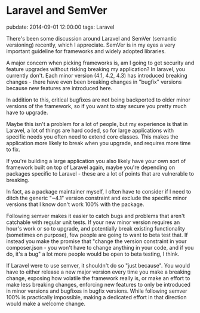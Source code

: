 # Laravel and SemVer
pubdate: 2014-09-01 12:00:00
tags: Laravel

There's been some discussion around Laravel and SemVer (semantic versioning) recently, which I appreciate. SemVer is in my eyes a very important guideline for frameworks and widely adopted libraries.

A major concern when picking frameworks is, am I going to get security and feature upgrades without risking breaking my application? In laravel, you currently don't. Each minor version (4.1, 4.2, 4.3) has introduced breaking changes - there have even been breaking changes in "bugfix" versions because new features are introduced here.

In addition to this, critical bugfixes are not being backported to older minor versions of the framework, so if you want to stay secure you pretty much have to upgrade.

Maybe this isn't a problem for a lot of people, but my experience is that in Laravel, a lot of things are hard coded, so for large applications with specific needs you often need to extend core classes. This makes the application more likely to break when you upgrade, and requires more time to fix.

If you're building a large application you also likely have your own sort of framework built on top of Laravel again, maybe you're depending on packages specific to Laravel - these are a lot of points that are vulnerable to breaking.

In fact, as a package maintainer myself, I often have to consider if I need to ditch the generic "~4.1" version constraint and exclude the specific minor versions that I know don't work 100% with the package.

Following semver makes it easier to catch bugs and problems that aren't catchable with regular unit tests. If your new minor version requires an hour's work or so to upgrade, and potentially break existing functionality (sometimes on purpose), few people are going to want to beta test that. If instead you make the promise that "change the version constraint in your composer.json - you won't have to change anything in your code, and if you do, it's a bug" a lot more people would be open to beta testing, I think.

If Laravel were to use semver, it shouldn't do so "just because". You would have to either release a new major version every time you make a breaking change, exposing how volatile the framework really is, or make an effort to make less breaking changes, enforcing new features to only be introduced in minor versions and bugfixes in bugfix versions. While following semver 100% is practically impossible, making a dedicated effort in that direction would make a welcome change.